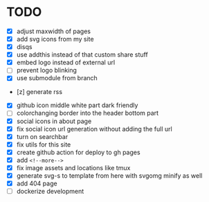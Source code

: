 # TODO

- [x] adjust maxwidth of pages
- [x] add svg icons from my site
- [x] disqs
- [x] use addthis instead of that custom share stuff
- [x] embed logo instead of external url
- [ ] prevent logo blinking
- [x] use submodule from branch
- [z] generate rss
- [x] github icon middle white part dark friendly
- [ ] colorchanging border into the header bottom part
- [x] social icons in about page
- [x] fix social icon url generation without adding the full url
- [x] turn on searchbar
- [x] fix utils for this site
- [x] create github action for deploy to gh pages
- [x] add `<!--more-->`
- [x] fix image assets and locations like tmux
- [x] generate svg-s to template from here with svgomg minify as well
- [x] add 404 page
- [ ] dockerize development